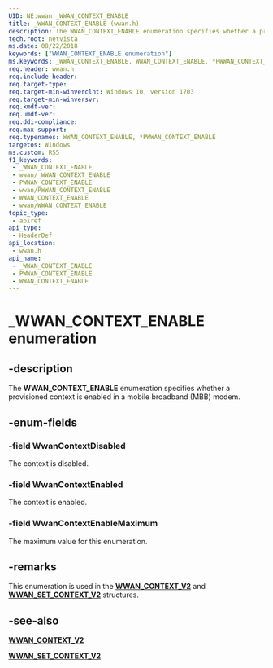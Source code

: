 ```yaml
---
UID: NE:wwan._WWAN_CONTEXT_ENABLE
title: _WWAN_CONTEXT_ENABLE (wwan.h)
description: The WWAN_CONTEXT_ENABLE enumeration specifies whether a provisioned context is enabled in a mobile broadband (MBB) modem.
tech.root: netvista
ms.date: 08/22/2018
keywords: ["WWAN_CONTEXT_ENABLE enumeration"]
ms.keywords: _WWAN_CONTEXT_ENABLE, WWAN_CONTEXT_ENABLE, *PWWAN_CONTEXT_ENABLE,
req.header: wwan.h
req.include-header: 
req.target-type: 
req.target-min-winverclnt: Windows 10, version 1703
req.target-min-winversvr: 
req.kmdf-ver: 
req.umdf-ver: 
req.ddi-compliance: 
req.max-support: 
req.typenames: WWAN_CONTEXT_ENABLE, *PWWAN_CONTEXT_ENABLE
targetos: Windows
ms.custom: RS5
f1_keywords:
 - _WWAN_CONTEXT_ENABLE
 - wwan/_WWAN_CONTEXT_ENABLE
 - PWWAN_CONTEXT_ENABLE
 - wwan/PWWAN_CONTEXT_ENABLE
 - WWAN_CONTEXT_ENABLE
 - wwan/WWAN_CONTEXT_ENABLE
topic_type:
 - apiref
api_type:
 - HeaderDef
api_location:
 - wwan.h
api_name:
 - _WWAN_CONTEXT_ENABLE
 - PWWAN_CONTEXT_ENABLE
 - WWAN_CONTEXT_ENABLE
---
```


# _WWAN_CONTEXT_ENABLE enumeration


## -description

The **WWAN_CONTEXT_ENABLE** enumeration specifies whether a provisioned context is enabled in a mobile broadband (MBB) modem.

## -enum-fields

### -field WwanContextDisabled 

The context is disabled.

### -field WwanContextEnabled 

The context is enabled.

### -field WwanContextEnableMaximum 

The maximum value for this enumeration.

## -remarks

This enumeration is used in the [**WWAN_CONTEXT_V2**](ns-wwan-_wwan_context_v2.md) and [**WWAN_SET_CONTEXT_V2**](ns-wwan-_wwan_set_context_v2.md) structures.

## -see-also

[**WWAN_CONTEXT_V2**](ns-wwan-_wwan_context_v2.md)

[**WWAN_SET_CONTEXT_V2**](ns-wwan-_wwan_set_context_v2.md)

